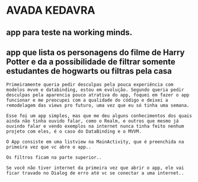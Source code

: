 # AVADA KEDAVRA #

## app para teste na working minds. ##

## app que lista os personagens do filme de Harry Potter e da a possibilidade de filtrar somente estudantes de hogwarts ou filtras pela casa ##

	Primeiramente queria pedir desculpas pela pouca experiência com modelos mvvm e databinding, estou em evolução. Segundo queria pedir desculpas pela aparencia pouco atrativa do app, foquei em fazer o app funcionar e me preocupei com a qualidade do código e deixei a remodelagem das views pro futuro, uma vez que eu só tinha uma semana. 

	Esse foi um app simples, mas que me deu alguns conhecimentos dos quais ainda não tinha ouvido falar, como o Realm, e outros que mesmo já ouvindo falar e vendo exemplos na internet nunca tinha feito nenhum projeto com eles, é o caso do DataBinding e o MVVM. 

	O App consiste em uma listview na MainActivity, que é preenchida na primeira vez que vc abre o app.. 

	Os filtros ficam na parte superior.. 

	Se você não tiver internet da primeira vez que abrir o app, ele vai ficar travado no Dialog de erro até vc se conectar a uma internet..
	
